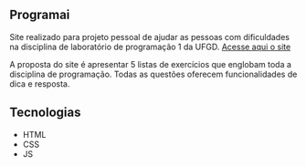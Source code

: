 ## Programai
Site realizado para projeto pessoal de ajudar as pessoas com dificuldades na disciplina de laboratório de programação 1 da UFGD. [Acesse aqui o site](programai.surge.sh)

A proposta do site é apresentar 5 listas de exercícios que englobam toda a disciplina de programação. Todas as questões oferecem funcionalidades de dica e resposta.
## Tecnologias
 - HTML
 - CSS
 - JS

